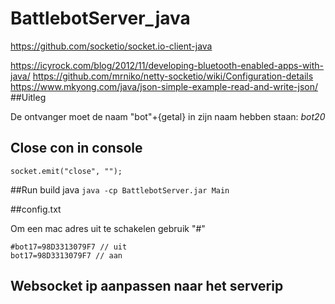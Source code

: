 # BattlebotServer_java

https://github.com/socketio/socket.io-client-java

https://icyrock.com/blog/2012/11/developing-bluetooth-enabled-apps-with-java/
https://github.com/mrniko/netty-socketio/wiki/Configuration-details
https://www.mkyong.com/java/json-simple-example-read-and-write-json/
##Uitleg

De ontvanger moet de naam "bot"+{getal} in zijn naam hebben staan: *bot20*


## Close con in console
```socket.emit("close", "");```

##Run build java 
```java -cp BattlebotServer.jar Main```

##config.txt 

Om een mac adres uit te schakelen gebruik "#"

```
#bot17=98D3313079F7 // uit
bot17=98D3313079F7 // aan
```

## Websocket ip aanpassen naar het serverip
